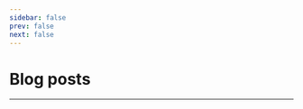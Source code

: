 ```yaml
---
sidebar: false
prev: false
next: false
---
```


<script setup>
  import ArticleCard from '../components/ArticleCard.vue'
  import data from '../articles.json'
</script>

<!-- <Hero name="Nemo" subtitle="Welcome to my blog. This one is built with Vitepress and Vue.js. Vitepress is super cool." /> -->

# Blog posts

---


<div v-for="(article, index) in data" :key="index">
  <ArticleCard
    :title="article.title"
    :excerpt="article.excerpt"
    :image="article.image"
    :author="article.author"
    :href="article.path"
    :date="article.date"
  />
</div>
